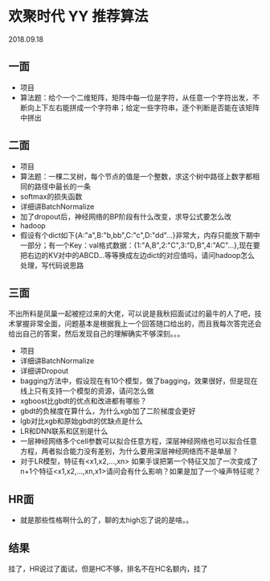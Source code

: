 # 欢聚时代 YY 推荐算法
2018.09.18
## 一面
- 项目
- 算法题：给个一个二维矩阵，矩阵中每一位是字符，从任意一个字符出发，不断向上下左右能拼成一个字符串；给定一些字符串，逐个判断是否能在该矩阵中拼出
## 二面
- 项目
- 算法题：一棵二叉树，每个节点的值是一个整数，求这个树中路径上数字都相同的路径中最长的一条
- softmax的损失函数
- 详细讲BatchNormalize
- 加了dropout后，神经网络的BP阶段有什么改变，求导公式要怎么改
- hadoop
- 假设有个dict如下{A:"a",B:"b,bb",C:"c",D:"dd"...}非常大，内存只能放下期中一部分；有一个Key：val格式数据：{1:"A,B",2:"C",3:"D,B",4:"AC"...},现在要把右边的KV对中的ABCD...等等换成左边dict的对应值吗，请问hadoop怎么处理，写代码说思路
## 三面
不出所料是凤巢一起被挖过来的大佬，可以说是我秋招面试过的最牛的人了吧，技术掌握非常全面，问题基本是根据我上一个回答随口给出的，而且我每次答完还会给出自己的答案，然后发现自己的理解确实不够深刻。。。
- 项目
- 详细讲BatchNormalize
- 详细讲Dropout
- bagging方法中，假设现在有10个模型，做了bagging，效果很好，但是现在线上只有支持一个模型的资源，请问怎么做
- xgboost比gbdt的优点和改进都有哪些？
- gbdt的负梯度在算什么，为什么xgb加了二阶梯度会更好
- lgb对比xgb和原始gbdt的优缺点是什么
- LR和DNN联系和区别是什么
- 一层神经网络多个cell参数可以拟合任意方程，深层神经网络也可以拟合任意方程，两者拟合能力没有差别，为什么要用深层神经网络而不是单层？
- 对于LR模型，特征有<x1,x2,...,xn> 如果手误把第一个特征又加了一次变成了n+1个特征<x1,x2,...,xn,x1>请问会有什么影响？如果是加了一个噪声特征呢？

## HR面
- 就是那些性格啊什么的了，聊的太high忘了说的是啥。。

## 结果
挂了，HR说过了面试，但是HC不够，排名不在HC名额内，挂了
